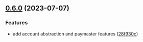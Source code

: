 ## [0.6.0](https://github.com/zksync-sdk/zksync2-python/compare/v0.5.0...v0.6.0) (2023-07-07)

### Features

*  add account abstraction and paymaster features ([28f930c](https://github.com/zksync-sdk/zksync2-python/commit/28f930ce6e68f11110c0afc7c8c0f5fc2253ab28))
